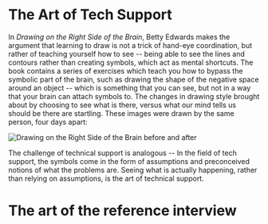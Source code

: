 # The Art of Tech Support

In _Drawing on the Right Side of the Brain_, Betty Edwards makes the
argument that learning to draw is not a trick of hand-eye coordination,
but rather of teaching yourself how to see -- being able to see the
lines and contours rather than creating symbols, which act as mental
shortcuts. The book contains a series of exercises which teach you how to
bypass the symbolic part of the brain, such as drawing the shape of the
negative space around an object -- which is something that you can see,
but not in a way that your brain can attach symbols to. The changes in
drawing style brought about by choosing to see what is there, versus what
our mind tells us should be there are startling. These images were drawn
by the same person, four days apart:

![Drawing on the Right Side of the Brain before and after](https://static1.squarespace.com/static/5563b147e4b09a14dbb4f0fe/5606d47be4b053dd464f664d/5918bab820099e96149cc148/1498025511572/IMG_0097.JPG?format=750w)

The challenge of technical support is analogous -- In
the field of tech support, the symbols come in the form of assumptions
and preconceived notions of what the problems are. Seeing what is
actually happening, rather than relying on assumptions, is the art of
technical support.

# The art of the reference interview
